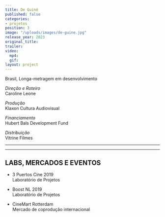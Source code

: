 ```yaml
---
title: De Guiné
published: false
categories:
- projetos
position: 3
image: "/uploads/images/de-guine.jpg"
release_year: 2023
original_title: 
trailer: 
video:
  mp4: 
  gif: 
layout: project
---
```


Brasil, Longa-metragem em desenvolvimento

*Direção e Roteiro*\
Caroline Leone

*Produção*\
Klaxon Cultura Audiovisual 

*Financiamento*\
Hubert Bals Development Fund

*Distribuição*\
Vitrine Filmes

---

---

## LABS, MERCADOS E EVENTOS

* 3 Puertos Cine 2019\
  Laboratório de Projetos

* Boost NL 2019\
  Laboratório de Projetos

* CineMart Rotterdam\
  Mercado de coprodução internacional